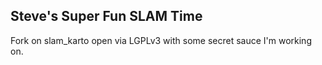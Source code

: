 ## Steve's Super Fun SLAM Time

Fork on slam_karto open via LGPLv3 with some secret sauce I'm working on.

